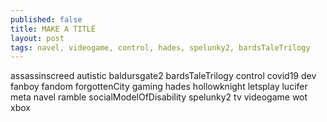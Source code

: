```yaml
---
published: false
title: MAKE A TITLE
layout: post
tags: navel, videogame, control, hades, spelunky2, bardsTaleTrilogy
---
```

assassinscreed 
autistic
baldursgate2
bardsTaleTrilogy
control
covid19
dev
fanboy
fandom
forgottenCity
gaming
hades
hollowknight
letsplay
lucifer
meta
navel
ramble
socialModelOfDisability
spelunky2
tv
videogame
wot
xbox